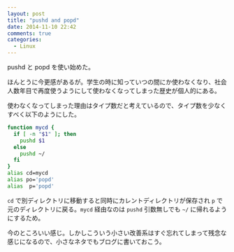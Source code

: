 ```yaml
---
layout: post
title: "pushd and popd"
date: 2014-11-10 22:42
comments: true
categories: 
  - Linux
---
```


pushd と popd を使い始めた。

<!--more-->

ほんとうに今更感があるが。学生の時に知っていつの間にか使わなくなり、社会人数年目で再度使うようにして使わなくなってしまった歴史が個人的にある。

使わなくなってしまった理由はタイプ数だと考えているので、タイプ数を少なくすべく以下のようにした。

```bash ~/.bashrc
function mycd {
  if [ -n "$1" ]; then
    pushd $1
  else
    pushd ~/
  fi
}
alias cd=mycd
alias po='popd'
alias  p='popd'
```

`cd` で別ディレクトリに移動すると同時にカレントディレクトリが保存され `p` で元のディレクトリに戻る。`mycd` 経由なのは `pushd` 引数無しでも `~/` に帰れるようにするため。

今のところいい感じ。しかしこういう小さい改善系はすぐ忘れてしまって残念な感じになるので、小さなネタでもブログに書いておこう。
